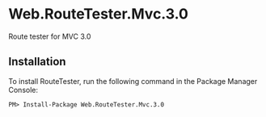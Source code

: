Web.RouteTester.Mvc.3.0
=======================

Route tester for MVC 3.0

Installation
------------

To install RouteTester, run the following command in the Package Manager Console:

    PM> Install-Package Web.RouteTester.Mvc.3.0

